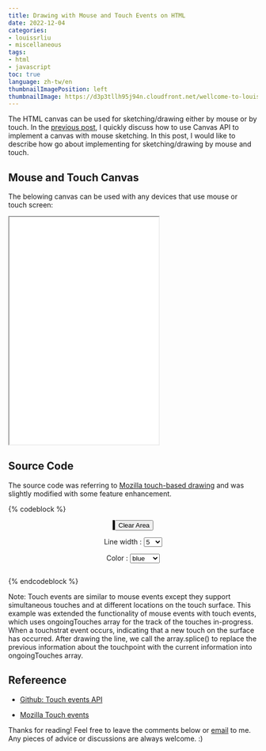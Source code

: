 ```yaml
---
title: Drawing with Mouse and Touch Events on HTML
date: 2022-12-04
categories:
- louissrliu
- miscellaneous
tags:
- html
- javascript
toc: true
language: zh-tw/en
thumbnailImagePosition: left
thumbnailImage: https://d3p3tllh95j94n.cloudfront.net/wellcome-to-louissrliu/dock.jpeg
---
```


The HTML canvas can be used for sketching/drawing either by mouse or by touch. In the [previous post][mouse], I quickly discuss how to use Canvas API to implement a canvas with mouse sketching. In this post, I would like to describe how go about implementing for sketching/drawing by mouse and touch.

<!-- more -->

## Mouse and Touch Canvas ##

The belowing canvas can be used with any devices that use mouse or touch screen:

<div style="overflow-x:auto;">
    <iframe src="/javascript/canvas/mouse_touch_canvas.html" style="width:60%; height:460px", title="add-default-marker"></iframe>
</div>

## Source Code ##

The source code was referring to [Mozilla touch-based drawing][touchbased] and was slightly modified with some feature enhancement.

{% codeblock %}
<style>
#canvas_div {
    text-align: center;
    display: block;
    margin-left: auto;
    margin-right: auto;
}
canvas {
  border: 2px solid black;
}
</style>

<div id="canvas_div" style="overflow-x: auto;">
<canvas id="canvas" width="700" height="360"></canvas>
<button onclick="javascript:clearArea();return false;">Clear Area</button>

Line width : <select id="selWidth">
    <option value="5" selected="selected">5</option>
    <option value="7">7</option>
    <option value="9">9</option>
    <option value="11">11</option>
    <option value="13">13</option>
    <option value="15">15</option>
</select>

Color : <select id="selColor">
    <option value="black">black</option>
    <option value="blue" selected="selected">blue</option>
    <option value="red">red</option>
    <option value="green">green</option>
    <option value="yellow">yellow</option>
    <option value="gray">gray</option>
</select>
</div>

<script>
// When true, moving the mouse draws on the canvas
let isDrawing = false;
let x = 0;
let y = 0;
var offsetX;
var offsetY;

const canvas = document.getElementById('canvas');
const context = canvas.getContext('2d');

function startup() {
  canvas.addEventListener('touchstart', handleStart);
  canvas.addEventListener('touchend', handleEnd);
  canvas.addEventListener('touchcancel', handleCancel);
  canvas.addEventListener('touchmove', handleMove);
  canvas.addEventListener('mousedown', (e) => {
    x = e.offsetX;
    y = e.offsetY;
    isDrawing = true;
  });

  canvas.addEventListener('mousemove', (e) => {
    if (isDrawing) {
      drawLine(context, x, y, e.offsetX, e.offsetY);
      x = e.offsetX;
      y = e.offsetY;
    }
  });


  canvas.addEventListener('mouseup', (e) => {
    if(isDrawing) {
      drawLine(context, x, y, e.offsetX, e.offsetY);
      x = 0;
      y = 0;
      isDrawing = false;
    }
  });
}

document.addEventListener("DOMContentLoaded", startup);

const ongoingTouches = [];

function handleStart(evt) {
  evt.preventDefault();
  const touches = evt.changedTouches;
  offsetX = canvas.getBoundingClientRect().left;
  offsetY = canvas.getBoundingClientRect().top;
  for (let i = 0; i < touches.length; i++) {
    ongoingTouches.push(copyTouch(touches[i]));
  }
}

function handleMove(evt) {
  evt.preventDefault();
  const touches = evt.changedTouches;
  for (let i = 0; i < touches.length; i++) {
    const color = document.getElementById('selColor').value;
    const idx = ongoingTouchIndexById(touches[i].identifier);
    if (idx >= 0) {
      context.beginPath();
      context.moveTo(ongoingTouches[idx].clientX - offsetX, ongoingTouches[idx].clientY - offsetY);
      context.lineTo(touches[i].clientX - offsetX, touches[i].clientY - offsetY);
      context.lineWidth = document.getElementById('selWidth').value;
      context.strokeStyle = color;
      context.lineJoin = "round";
      context.closePath();
      context.stroke();
      ongoingTouches.splice(idx, 1, copyTouch(touches[i])); // swap in the new touch record
    }
  }
}

function handleEnd(evt) {
  evt.preventDefault();
  const touches = evt.changedTouches;
  for (let i = 0; i < touches.length; i++) {
    const color = document.getElementById('selColor').value;
    let idx = ongoingTouchIndexById(touches[i].identifier);

    if (idx >= 0) {
      context.lineWidth = document.getElementById('selWidth').value;
      context.fillStyle = color;
      ongoingTouches.splice(idx, 1); // remove it; we're done
    }
  }
}

function handleCancel(evt) {
  evt.preventDefault();
  const touches = evt.changedTouches;
  for (let i = 0; i < touches.length; i++) {
    let idx = ongoingTouchIndexById(touches[i].identifier);
    ongoingTouches.splice(idx, 1); // remove it; we're done
  }
}

function copyTouch({ identifier, clientX, clientY }) {
  return { identifier, clientX, clientY };
}

function ongoingTouchIndexById(idToFind) {
  for (let i = 0; i < ongoingTouches.length; i++) {
    const id = ongoingTouches[i].identifier;
    if (id === idToFind) {
      return i;
    }
  }
  return -1; // not found
}

function drawLine(context, x1, y1, x2, y2) {
  context.beginPath();
  context.strokeStyle = document.getElementById('selColor').value;
  context.lineWidth = document.getElementById('selWidth').value;
  context.lineJoin = "round";
  context.moveTo(x1, y1);
  context.lineTo(x2, y2);
  context.closePath();
  context.stroke();
}

function clearArea() {
    context.setTransform(1, 0, 0, 1, 0, 0);
    context.clearRect(0, 0, context.canvas.width, context.canvas.height);
}
</script>
{% endcodeblock %}

Note:
Touch events are similar to mouse events except they support simultaneous touches and at different locations on the touch surface. This example was extended the functionality of mouse events with touch events, which uses ongoingTouches array for the track of the touches in-progress. When a touchstrat event occurs, indicating that a new touch on the surface has occurred. After drawing the line, we call the array.splice() to replace the previous information about the touchpoint with the current information into ongoingTouches array.

## Refereence ##

- [Github: Touch events API](https://github.com/mdn/content/blob/main/files/en-us/web/api/touch_events/index.md?plain=1)

- [Mozilla Touch events](https://developer.mozilla.org/en-US/docs/Web/API/Touch_events)

[touchbased]:https://developer.mozilla.org/en-US/docs/Web/API/Touch_events "https://developer.mozilla.org/en-US/docs/Web/API/Touch_events"

[mouse]:https://louissrliu.github.io/2022/11/06/Drawing_with_mouse_events_on_html/ "https://louissrliu.github.io/2022/11/06/Drawing_with_mouse_events_on_html/"

<p>Thanks for reading! Feel free to leave the comments below or <a href="mailto:shirong0419@icloud.com">email</a> to me. Any pieces of advice or discussions are always welcome. :)</p>
